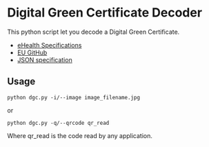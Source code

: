 # Digital Green Certificate Decoder

This python script let you decode a Digital Green Certificate.

- [eHealth Specifications](https://ec.europa.eu/health/ehealth/covid-19_en)
- [EU GitHub](https://github.com/eu-digital-green-certificates/dgc-overview)
- [JSON specification](https://ec.europa.eu/health/sites/default/files/ehealth/docs/covid-certificate_json_specification_en.pdf)

## Usage

```
python dgc.py -i/--image image_filename.jpg
```

or

```
python dgc.py -q/--qrcode qr_read
```

Where qr_read is the code read by any application.